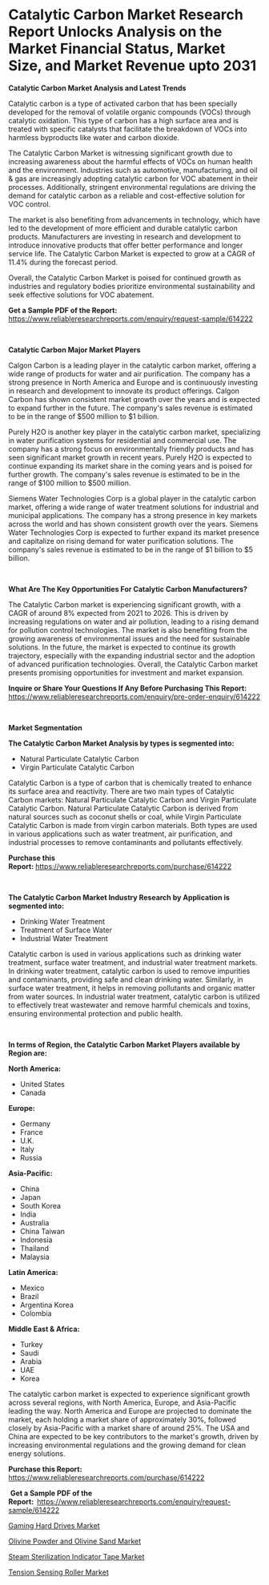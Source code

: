 <p><h1>Catalytic Carbon Market Research Report Unlocks Analysis on the Market Financial Status, Market Size, and Market Revenue upto 2031</h1></p><p><strong>Catalytic Carbon Market Analysis and Latest Trends</strong></p>
<p><p>Catalytic carbon is a type of activated carbon that has been specially developed for the removal of volatile organic compounds (VOCs) through catalytic oxidation. This type of carbon has a high surface area and is treated with specific catalysts that facilitate the breakdown of VOCs into harmless byproducts like water and carbon dioxide.</p><p>The Catalytic Carbon Market is witnessing significant growth due to increasing awareness about the harmful effects of VOCs on human health and the environment. Industries such as automotive, manufacturing, and oil & gas are increasingly adopting catalytic carbon for VOC abatement in their processes. Additionally, stringent environmental regulations are driving the demand for catalytic carbon as a reliable and cost-effective solution for VOC control.</p><p>The market is also benefiting from advancements in technology, which have led to the development of more efficient and durable catalytic carbon products. Manufacturers are investing in research and development to introduce innovative products that offer better performance and longer service life. The Catalytic Carbon Market is expected to grow at a CAGR of 11.4% during the forecast period.</p><p>Overall, the Catalytic Carbon Market is poised for continued growth as industries and regulatory bodies prioritize environmental sustainability and seek effective solutions for VOC abatement.</p></p>
<p><strong>Get a Sample PDF of the Report:&nbsp;</strong> <a href="https://www.reliableresearchreports.com/enquiry/request-sample/614222">https://www.reliableresearchreports.com/enquiry/request-sample/614222</a></p>
<p>&nbsp;</p>
<p><strong>Catalytic Carbon Major Market Players</strong></p>
<p><p>Calgon Carbon is a leading player in the catalytic carbon market, offering a wide range of products for water and air purification. The company has a strong presence in North America and Europe and is continuously investing in research and development to innovate its product offerings. Calgon Carbon has shown consistent market growth over the years and is expected to expand further in the future. The company's sales revenue is estimated to be in the range of $500 million to $1 billion.</p><p>Purely H2O is another key player in the catalytic carbon market, specializing in water purification systems for residential and commercial use. The company has a strong focus on environmentally friendly products and has seen significant market growth in recent years. Purely H2O is expected to continue expanding its market share in the coming years and is poised for further growth. The company's sales revenue is estimated to be in the range of $100 million to $500 million.</p><p>Siemens Water Technologies Corp is a global player in the catalytic carbon market, offering a wide range of water treatment solutions for industrial and municipal applications. The company has a strong presence in key markets across the world and has shown consistent growth over the years. Siemens Water Technologies Corp is expected to further expand its market presence and capitalize on rising demand for water purification solutions. The company's sales revenue is estimated to be in the range of $1 billion to $5 billion.</p></p>
<p>&nbsp;</p>
<p><strong>What Are The Key Opportunities For Catalytic Carbon Manufacturers?</strong></p>
<p><p>The Catalytic Carbon market is experiencing significant growth, with a CAGR of around 8% expected from 2021 to 2026. This is driven by increasing regulations on water and air pollution, leading to a rising demand for pollution control technologies. The market is also benefiting from the growing awareness of environmental issues and the need for sustainable solutions. In the future, the market is expected to continue its growth trajectory, especially with the expanding industrial sector and the adoption of advanced purification technologies. Overall, the Catalytic Carbon market presents promising opportunities for investment and market expansion.</p></p>
<p><strong>Inquire or Share Your Questions If Any Before Purchasing This Report:</strong> <a href="https://www.reliableresearchreports.com/enquiry/pre-order-enquiry/614222">https://www.reliableresearchreports.com/enquiry/pre-order-enquiry/614222</a></p>
<p>&nbsp;</p>
<p><strong>Market Segmentation</strong></p>
<p><strong>The Catalytic Carbon Market Analysis by types is segmented into:</strong></p>
<p><ul><li>Natural Particulate Catalytic Carbon</li><li>Virgin Particulate Catalytic Carbon</li></ul></p>
<p><p>Catalytic Carbon is a type of carbon that is chemically treated to enhance its surface area and reactivity. There are two main types of Catalytic Carbon markets: Natural Particulate Catalytic Carbon and Virgin Particulate Catalytic Carbon. Natural Particulate Catalytic Carbon is derived from natural sources such as coconut shells or coal, while Virgin Particulate Catalytic Carbon is made from virgin carbon materials. Both types are used in various applications such as water treatment, air purification, and industrial processes to remove contaminants and pollutants effectively.</p></p>
<p><strong>Purchase this Report:&nbsp;</strong><a href="https://www.reliableresearchreports.com/purchase/614222">https://www.reliableresearchreports.com/purchase/614222</a></p>
<p>&nbsp;</p>
<p><strong>The Catalytic Carbon Market Industry Research by Application is segmented into:</strong></p>
<p><ul><li>Drinking Water Treatment</li><li>Treatment of Surface Water</li><li>Industrial Water Treatment</li></ul></p>
<p><p>Catalytic carbon is used in various applications such as drinking water treatment, surface water treatment, and industrial water treatment markets. In drinking water treatment, catalytic carbon is used to remove impurities and contaminants, providing safe and clean drinking water. Similarly, in surface water treatment, it helps in removing pollutants and organic matter from water sources. In industrial water treatment, catalytic carbon is utilized to effectively treat wastewater and remove harmful chemicals and toxins, ensuring environmental protection and public health.</p></p>
<p>&nbsp;</p>
<p><strong>In terms of Region, the Catalytic Carbon Market Players available by Region are:</strong></p>
<p>
    <p> <strong> North America: </strong>
        <ul>
            <li>United States</li>
            <li>Canada</li>
        </ul>
        </p> 
    <p> <strong> Europe: </strong>
        <ul>
            <li>Germany</li>
            <li>France</li>
            <li>U.K.</li>
            <li>Italy</li>
            <li>Russia</li>
        </ul>
        </p> 
    <p> <strong> Asia-Pacific: </strong>
        <ul>
            <li>China</li>
            <li>Japan</li>
            <li>South Korea</li>
            <li>India</li>
            <li>Australia</li>
            <li>China Taiwan</li>
            <li>Indonesia</li>
            <li>Thailand</li>
            <li>Malaysia</li>
        </ul>
        </p> 
    <p> <strong> Latin America: </strong>
        <ul>
            <li>Mexico</li>
            <li>Brazil</li>
            <li>Argentina Korea</li>
            <li>Colombia</li>
        </ul>
        </p> 
    <p> <strong> Middle East & Africa: </strong>
        <ul>
            <li>Turkey</li>
            <li>Saudi</li>
            <li>Arabia</li>
            <li>UAE</li>
            <li>Korea</li>
        </ul>
    </p>
    </p>
<p><p>The catalytic carbon market is expected to experience significant growth across several regions, with North America, Europe, and Asia-Pacific leading the way. North America and Europe are projected to dominate the market, each holding a market share of approximately 30%, followed closely by Asia-Pacific with a market share of around 25%. The USA and China are expected to be key contributors to the market's growth, driven by increasing environmental regulations and the growing demand for clean energy solutions.</p></p>
<p><strong>Purchase this Report: </strong><a href="https://www.reliableresearchreports.com/purchase/614222">https://www.reliableresearchreports.com/purchase/614222</a></p>
<p>&nbsp;<strong>Get a Sample PDF of the Report:&nbsp;&nbsp;</strong><a href="https://www.reliableresearchreports.com/enquiry/request-sample/614222">https://www.reliableresearchreports.com/enquiry/request-sample/614222</a></p>
<p><strong></strong></p>
<p><p><a href="https://github.com/kufem1/Market-Research-Report-List-1/blob/main/gaming-hard-drives-market.md">Gaming Hard Drives Market</a></p><p><a href="https://github.com/nathandecarvalho/Market-Research-Report-List-2/blob/main/olivine-powder-and-olivine-sand-market.md">Olivine Powder and Olivine Sand Market</a></p><p><a href="https://github.com/singletonthaxterkelliehr2df/Market-Research-Report-List-1/blob/main/steam-sterilization-indicator-tape-market.md">Steam Sterilization Indicator Tape Market</a></p><p><a href="https://github.com/kosella/Market-Research-Report-List-2/blob/main/tension-sensing-roller-market.md">Tension Sensing Roller Market</a></p></p>